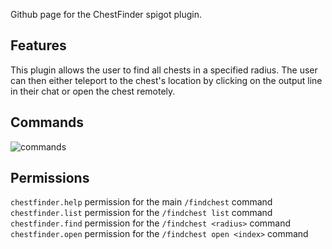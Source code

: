Github page for the ChestFinder spigot plugin.

## Features
This plugin allows the user to find all chests in a specified radius. The user can then either teleport to the chest's location by clicking on the output line in their chat or open the chest remotely.

## Commands
![commands](commands.png)
## Permissions
```chestfinder.help``` permission for the main ```/findchest``` command<br>
```chestfinder.list``` permission for the ```/findchest list``` command<br>
```chestfinder.find``` permission for the ```/findchest <radius>``` command<br>
```chestfinder.open``` permission for the ```/findchest open <index>``` command
